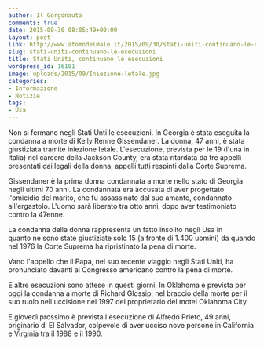 ```yaml
---
author: Il Gorgonauta
comments: true
date: 2015-09-30 08:05:49+00:00
layout: post
link: http://www.atomodelmale.it/2015/09/30/stati-uniti-continuano-le-esecuzioni/
slug: stati-uniti-continuano-le-esecuzioni
title: Stati Uniti, continuano le esecuzioni
wordpress_id: 16101
image: uploads/2015/09/Iniezione-letale.jpg
categories:
- Informazione
- Notizie
tags:
- Usa
---
```



Non si fermano negli Stati Unti le esecuzioni. In Georgia è stata eseguita la condanna a morte di Kelly Renne Gissendaner. La donna, 47 anni, è stata giustiziata tramite iniezione letale. L'esecuzione, prevista per le 19 (l'una in Italia) nel carcere della Jackson County, era stata ritardata da tre appelli presentati dai legali della donna, appelli tutti respinti dalla Corte Suprema.

Gissendaner è la prima donna condannata a morte nello stato di Georgia negli ultimi 70 anni. La condannata era accusata di aver progettato l'omicidio del marito, che fu assassinato dal suo amante, condannato all'ergastolo. L'uomo sarà liberato tra otto anni, dopo aver testimoniato contro la 47enne.

La condanna della donna rappresenta un fatto insolito negli Usa in quanto ne sono state giustiziate solo 15 (a fronte di 1.400 uomini) da quando nel 1976 la Corte Suprema ha ripristinato la pena di morte.

Vano l'appello che il Papa, nel suo recente viaggio negli Stati Uniti, ha pronunciato davanti al Congresso americano contro la pena di morte.

E altre esecuzioni sono attese in questi giorni. In Oklahoma è prevista per oggi la condanna a morte di Richard Glossip, nel braccio della morte per il suo ruolo nell'uccisione nel 1997 del proprietario del motel Oklahoma City.

E giovedì prossimo è prevista l'esecuzione di Alfredo Prieto, 49 anni, originario di El Salvador, colpevole di aver ucciso nove persone in California e Virginia tra il 1988 e il 1990.
